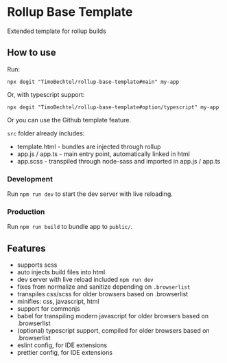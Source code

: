 # Rollup Base Template
Extended template for rollup builds

## How to use
Run:
```
npx degit "TimoBechtel/rollup-base-template#main" my-app
```

Or, with typescript support:
```
npx degit "TimoBechtel/rollup-base-template#option/typescript" my-app
```
Or you can use the Github template feature.


`src` folder already includes:

- template.html - bundles are injected through rollup
- app.js / app.ts - main entry point, automatically linked in html
- app.scss - transpiled through node-sass and imported in app.js / app.ts

### Development
Run `npm run dev` to start the dev server with live reloading.

### Production
Run `npm run build` to bundle app to `public/`.

## Features
- supports scss
- auto injects build files into html
- dev server with live reload included `npm run dev`
- fixes from normalize and sanitize depending on `.browserlist`
- transpiles css/scss for older browsers based on .browserlist
- minifies: css, javascript, html
- support for commonjs
- babel for transpiling modern javascript for older browsers based on .browserlist
- (optional) typescript support, compiled for older browsers based on .browserlist
- eslint config, for IDE extensions
- prettier config, for IDE extensions
